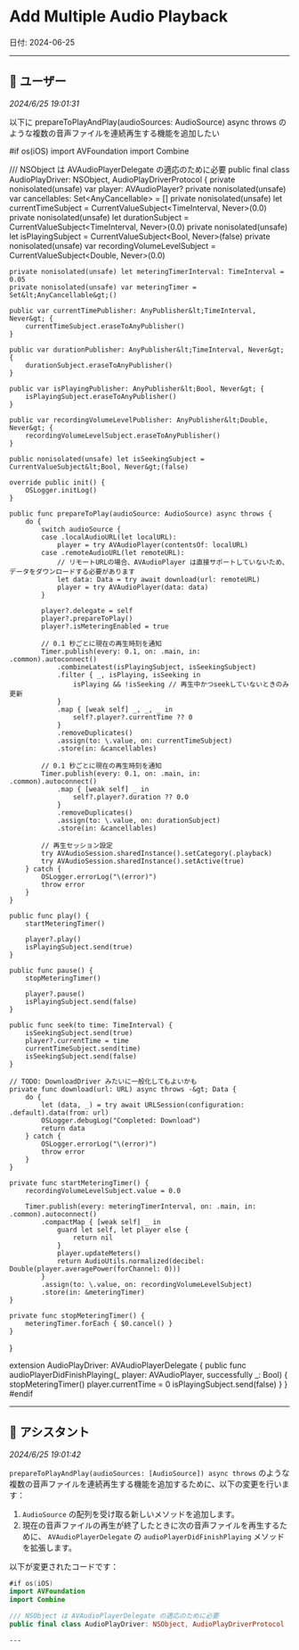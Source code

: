 # Add Multiple Audio Playback

日付: 2024-06-25

---

## 👤 ユーザー
*2024/6/25 19:01:31*

以下に prepareToPlayAndPlay(audioSources: AudioSource) async throws のような複数の音声ファイルを連続再生する機能を追加したい

#if os(iOS)
import AVFoundation
import Combine

/// NSObject は AVAudioPlayerDelegate の適応のために必要
public final class AudioPlayDriver: NSObject, AudioPlayDriverProtocol {
    private nonisolated(unsafe) var player: AVAudioPlayer?
    private nonisolated(unsafe) var cancellables: Set&lt;AnyCancellable&gt; = []
    private nonisolated(unsafe) let currentTimeSubject = CurrentValueSubject&lt;TimeInterval, Never&gt;(0.0)
    private nonisolated(unsafe) let durationSubject = CurrentValueSubject&lt;TimeInterval, Never&gt;(0.0)
    private nonisolated(unsafe) let isPlayingSubject = CurrentValueSubject&lt;Bool, Never&gt;(false)
    private nonisolated(unsafe) var recordingVolumeLevelSubject = CurrentValueSubject&lt;Double, Never&gt;(0.0)

    private nonisolated(unsafe) let meteringTimerInterval: TimeInterval = 0.05
    private nonisolated(unsafe) var meteringTimer = Set&lt;AnyCancellable&gt;()

    public var currentTimePublisher: AnyPublisher&lt;TimeInterval, Never&gt; {
        currentTimeSubject.eraseToAnyPublisher()
    }

    public var durationPublisher: AnyPublisher&lt;TimeInterval, Never&gt; {
        durationSubject.eraseToAnyPublisher()
    }

    public var isPlayingPublisher: AnyPublisher&lt;Bool, Never&gt; {
        isPlayingSubject.eraseToAnyPublisher()
    }

    public var recordingVolumeLevelPublisher: AnyPublisher&lt;Double, Never&gt; {
        recordingVolumeLevelSubject.eraseToAnyPublisher()
    }

    public nonisolated(unsafe) let isSeekingSubject = CurrentValueSubject&lt;Bool, Never&gt;(false)

    override public init() {
        OSLogger.initLog()
    }

    public func prepareToPlay(audioSource: AudioSource) async throws {
        do {
            switch audioSource {
            case .localAudioURL(let localURL):
                player = try AVAudioPlayer(contentsOf: localURL)
            case .remoteAudioURL(let remoteURL):
                // リモートURLの場合、AVAudioPlayer は直接サポートしていないため、データをダウンロードする必要があります
                let data: Data = try await download(url: remoteURL)
                player = try AVAudioPlayer(data: data)
            }

            player?.delegate = self
            player?.prepareToPlay()
            player?.isMeteringEnabled = true

            // 0.1 秒ごとに現在の再生時刻を通知
            Timer.publish(every: 0.1, on: .main, in: .common).autoconnect()
                .combineLatest(isPlayingSubject, isSeekingSubject)
                .filter { _, isPlaying, isSeeking in
                    isPlaying && !isSeeking // 再生中かつseekしていないときのみ更新
                }
                .map { [weak self] _, _, _ in
                    self?.player?.currentTime ?? 0
                }
                .removeDuplicates()
                .assign(to: \.value, on: currentTimeSubject)
                .store(in: &cancellables)

            // 0.1 秒ごとに現在の再生時刻を通知
            Timer.publish(every: 0.1, on: .main, in: .common).autoconnect()
                .map { [weak self] _ in
                    self?.player?.duration ?? 0.0
                }
                .removeDuplicates()
                .assign(to: \.value, on: durationSubject)
                .store(in: &cancellables)

            // 再生セッション設定
            try AVAudioSession.sharedInstance().setCategory(.playback)
            try AVAudioSession.sharedInstance().setActive(true)
        } catch {
            OSLogger.errorLog("\(error)")
            throw error
        }
    }

    public func play() {
        startMeteringTimer()

        player?.play()
        isPlayingSubject.send(true)
    }

    public func pause() {
        stopMeteringTimer()

        player?.pause()
        isPlayingSubject.send(false)
    }

    public func seek(to time: TimeInterval) {
        isSeekingSubject.send(true)
        player?.currentTime = time
        currentTimeSubject.send(time)
        isSeekingSubject.send(false)
    }

    // TODO: DownloadDriver みたいに一般化してもよいかも
    private func download(url: URL) async throws -&gt; Data {
        do {
            let (data, _) = try await URLSession(configuration: .default).data(from: url)
            OSLogger.debugLog("Completed: Download")
            return data
        } catch {
            OSLogger.errorLog("\(error)")
            throw error
        }
    }

    private func startMeteringTimer() {
        recordingVolumeLevelSubject.value = 0.0

        Timer.publish(every: meteringTimerInterval, on: .main, in: .common).autoconnect()
            .compactMap { [weak self] _ in
                guard let self, let player else {
                    return nil
                }
                player.updateMeters()
                return AudioUtils.normalized(decibel: Double(player.averagePower(forChannel: 0)))
            }
            .assign(to: \.value, on: recordingVolumeLevelSubject)
            .store(in: &meteringTimer)
    }

    private func stopMeteringTimer() {
        meteringTimer.forEach { $0.cancel() }
    }
}

extension AudioPlayDriver: AVAudioPlayerDelegate {
    public func audioPlayerDidFinishPlaying(_ player: AVAudioPlayer, successfully _: Bool) {
        stopMeteringTimer()
        player.currentTime = 0
        isPlayingSubject.send(false)
    }
}
#endif

---

## 🤖 アシスタント
*2024/6/25 19:01:42*

`prepareToPlayAndPlay(audioSources: [AudioSource]) async throws` のような複数の音声ファイルを連続再生する機能を追加するために、以下の変更を行います：

1. `AudioSource` の配列を受け取る新しいメソッドを追加します。
2. 現在の音声ファイルの再生が終了したときに次の音声ファイルを再生するために、 `AVAudioPlayerDelegate` の `audioPlayerDidFinishPlaying` メソッドを拡張します。

以下が変更されたコードです：

```swift
#if os(iOS)
import AVFoundation
import Combine

/// NSObject は AVAudioPlayerDelegate の適応のために必要
public final class AudioPlayDriver: NSObject, AudioPlayDriverProtocol

---
